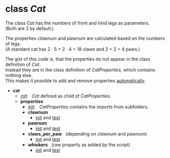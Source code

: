 # class _Cat_


The class _Cat_ has the numbers of front and hind legs as parameters.<br>
(Both are 2 by default.)

The properties _clawnum_ and _pawnum_ are calculated based on the numbers of legs.<br>
(A standard cat has 2 · 5 + 2 · 4 = 18 claws and 2 + 2 = 4 paws.)

The gist of this code is, that the properties do not appear in the class definition of _Cat_.<br>
Instead they are in the class definition of _CatProperties_, which contains nothing else.<br>
This makes it possible to add and remove properties [automatically](../../../scripts/prop).


* **cat**
  * [init](__init__.py): &nbsp; _Cat_ defined as child of _CatProperties_.
  * **properties**
    * [init](properties/__init__.py): &nbsp; _CatProperties_ contains the imports from subfolders.
    * **clawnum**
      * [init](properties/clawnum/__init__.py) and [test](properties/clawnum/_test.py)
    * **pawnum**
      * [init](properties/pawnum/__init__.py) and [test](properties/pawnum/_test.py)
    * **claws_per_paw** &nbsp; (depending on _clawnum_ and _pawnum_)
      * [init](properties/claws_per_paw/__init__.py) and [test](properties/claws_per_paw/_test.py)
    * **whiskers** &nbsp; (raw property as added by the script)
      * [init](properties/whiskers/__init__.py) and [test](properties/whiskers/_test.py)
